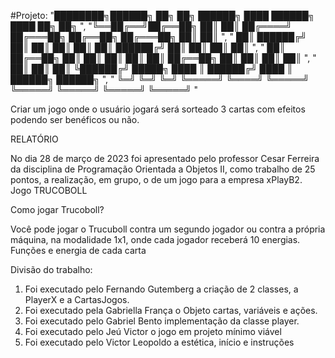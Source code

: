 #Projeto: 
"████████╗██████╗  ██╗   ██╗  ██████╗   ████    ██████╗    ████    ██╗     ██╗     ",
"╚══██╔══╝██╔══██╗ ██║   ██║ ██╔════╝ ██╔═══██╗ ██╔══██╗ ██╔═══██╗ ██║     ██║     ",
"   ██║   ██████╔╝ ██║   ██║ ██║      ██║   ██║ ██████╔╝ ██║   ██║ ██║     ██║     ",
"   ██║   ██╔══██╗ ██║   ██║ ██║      ██║   ██║ ██╔══██╗ ██║   ██║ ██║     ██║     ",
"   ██║   ██║  ██║ ╚██████╔╝   █████╗   ████  ║ ██████╔╝   ████  ║ ██████╗ ██████╗ ",
"   ╚═╝   ╚═╝  ╚═╝  ╚═════╝    ╚════╝   ╚═════╝ ╚═════╝    ╚═════╝ ╚═════╝ ╚═════╝ "

Criar um jogo onde o usuário jogará será sorteado 3 cartas com efeitos podendo ser benéficos ou não.
                                                                                                      
RELATÓRIO

No dia 28 de março de 2023 foi apresentado pelo professor Cesar Ferreira da disciplina de Programação Orientada a Objetos II, como trabalho de 25 pontos, a realização, em grupo, o de um jogo para a empresa xPlayB2. 
Jogo TRUCOBOLL

Como jogar Trucoboll?

Você pode jogar o Trucuboll contra um segundo jogador ou contra a própria máquina, na modalidade 1x1, onde cada jogador receberá 10 energias. 
Funções e energia de cada carta

Divisão do trabalho: 
1.	Foi executado pelo Fernando Gutemberg a criação de 2 classes, a PlayerX e a CartasJogos. 
2.	Foi executado pela Gabriella França o Objeto cartas, variáveis e ações. 
3.	Foi executado pelo Gabriel Bento implementação da classe player.
4.	Foi executado pelo Jeú Victor o jogo em projeto mínimo viável
5.	Foi executado pelo Victor Leopoldo a estética, início e instruções




